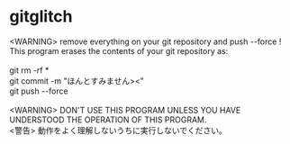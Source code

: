 gitglitch
=========

&lt;WARNING> remove everything on your git repository and push --force !
<br/>
This program erases the contents of your git repository as:<br/>
<br/>
git rm -rf *<br/>
git commit -m "ほんとすみません><"<br/>
git push --force<br/>
<br/>
&lt;WARNING> DON'T USE THIS PROGRAM UNLESS YOU HAVE UNDERSTOOD THE OPERATION OF THIS PROGRAM.<br/>
&lt;警告> 動作をよく理解しないうちに実行しないでください。<br/>

